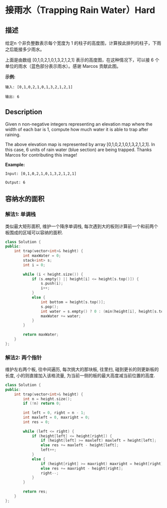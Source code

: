 # 接雨水（Trapping Rain Water）Hard
## 描述
给定n 个非负整数表示每个宽度为 1 的柱子的高度图，计算按此排列的柱子，下雨之后能接多少雨水。



上面是由数组 [0,1,0,2,1,0,1,3,2,1,2,1] 表示的高度图，在这种情况下，可以接 6 个单位的雨水（蓝色部分表示雨水）。感谢 Marcos 贡献此图。

**示例:**
```
输入: [0,1,0,2,1,0,1,3,2,1,2,1]

输出: 6
```

## Description
Given n non-negative integers representing an elevation map where the width of each bar is 1, compute how much water it is able to trap after raining.


The above elevation map is represented by array [0,1,0,2,1,0,1,3,2,1,2,1]. In this case, 6 units of rain water (blue section) are being trapped. Thanks Marcos for contributing this image!

**Example:**
```
Input: [0,1,0,2,1,0,1,3,2,1,2,1]

Output: 6
```


## 容纳水的面积
### 解法1: 单调栈
类似最大矩形面积, 维护一个降序单调栈, 每次遇到大的板则计算前一个和前两个板围成的区域可以容纳的面积.
```c++
class Solution {
public:
    int trap(vector<int>& height) {
        int maxWater = 0;
        stack<int> s;
        int i = 0;
        
        while (i < height.size()) {
            if (s.empty() || height[i] <= height[s.top()]) {
                s.push(i);
                i++;
            }
            else {
                int bottom = height[s.top()];
                s.pop();
                int water = s.empty() ? 0 : (min(height[i], height[s.top()]) - bottom) * (i - s.top() - 1);
                maxWater += water;
            }
        }
        
        return maxWater;
    }
};
```

### 解法2: 两个指针
维护左右两个板, 往中间遍历, 每次挑大的那块板, 往里扫, 碰到更长的则更新板的长度, 小的则直接加入该格流量, 为当前一侧的板的最大高度减当前位置的高度.
```c++
class Solution {
public:
    int trap(vector<int>& height) {
        int n = height.size();
        if (!n) return 0;
        
        int left = 0, right = n - 1;
        int maxleft = 0, maxright = 0;
        int res = 0;
        
        while (left <= right) {
            if (height[left] <= height[right]) {
                if (height[left] >= maxleft) maxleft = height[left];
                else res += maxleft - height[left];
                left++;
            }
            else {
                if (height[right] >= maxright) maxright = height[right];
                else res += maxright - height[right];
                right--;
            }
        }
        
        return res;
    }
};
```
